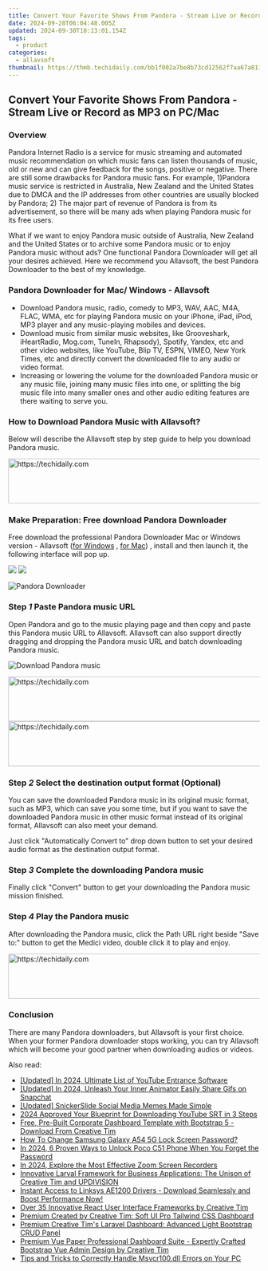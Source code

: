 ```yaml
---
title: Convert Your Favorite Shows From Pandora - Stream Live or Record as MP3 on PC/Mac
date: 2024-09-28T06:04:48.005Z
updated: 2024-09-30T10:13:01.154Z
tags:
  - product
categories:
  - allavsoft
thumbnail: https://thmb.techidaily.com/bb1f002a7be8b73cd12562f7aa67a81110093e83a5e29cc0296d5b97722e8cc9.png
---
```


## Convert Your Favorite Shows From Pandora - Stream Live or Record as MP3 on PC/Mac

### Overview

Pandora Internet Radio is a service for music streaming and automated music recommendation on which music fans can listen thousands of music, old or new and can give feedback for the songs, positive or negative. There are still some drawbacks for Pandora music fans. For example, 1)Pandora music service is restricted in Australia, New Zealand and the United States due to DMCA and the IP addresses from other countries are usually blocked by Pandora; 2) The major part of revenue of Pandora is from its advertisement, so there will be many ads when playing Pandora music for its free users.

What if we want to enjoy Pandora music outside of Australia, New Zealand and the United States or to archive some Pandora music or to enjoy Pandora music without ads? One functional Pandora Downloader will get all your desires achieved. Here we recommend you Allavsoft, the best Pandora Downloader to the best of my knowledge.

### Pandora Downloader for Mac/ Windows - Allavsoft

* Download Pandora music, radio, comedy to MP3, WAV, AAC, M4A, FLAC, WMA, etc for playing Pandora music on your iPhone, iPad, iPod, MP3 player and any music-playing mobiles and devices.
* Download music from similar music websites, like Grooveshark, iHeartRadio, Mog.com, TuneIn, Rhapsody), Spotify, Yandex, etc and other video websites, like YouTube, Blip TV, ESPN, VIMEO, New York Times, etc and directly convert the downloaded file to any audio or video format.
* Increasing or lowering the volume for the downloaded Pandora music or any music file, joining many music files into one, or splitting the big music file into many smaller ones and other audio editing features are there waiting to serve you.

### How to Download Pandora Music with Allavsoft?

Below will describe the Allavsoft step by step guide to help you download Pandora music.

<!-- affiliate ads begin -->
<a href="https://appsumo.8odi.net/c/5597632/2094418/7443" target="_top" id="2094418">
  <img src="//a.impactradius-go.com/display-ad/7443-2094418" border="0" alt="https://techidaily.com" width="728" height="90"/>
</a>
<img height="0" width="0" src="https://appsumo.8odi.net/i/5597632/2094418/7443" style="position:absolute;visibility:hidden;" border="0" />
<!-- affiliate ads end -->

### Make Preparation: Free download Pandora Downloader

Free download the professional Pandora Downloader Mac or Windows version - Allavsoft ([for Windows](https://tools.techidaily.com/allavsoft/products/) , [for Mac](https://tools.techidaily.com/allavsoft/products/)) , install and then launch it, the following interface will pop up.

[![](https://www.allavsoft.com/how-to/../images/how-to/free-download-win.jpg)](https://tools.techidaily.com/allavsoft/products/) [![](https://www.allavsoft.com/how-to/../images/how-to/free-download-mac.jpg)](https://tools.techidaily.com/allavsoft/products/)

![Pandora Downloader](https://www.allavsoft.com/how-to/../images/allavsoft/screen-shot-600.jpg)

### Step _1_ Paste Pandora music URL

Open Pandora and go to the music playing page and then copy and paste this Pandora music URL to Allavsoft. Allavsoft can also support directly dragging and dropping the Pandora music URL and batch downloading Pandora music.

![Download Pandora music](https://www.allavsoft.com/how-to/../images/how-to/download-videos-from-medici.tv/download-medici-tv.jpg)

<!-- affiliate ads begin -->
<a href="https://aligracehair.sjv.io/c/5597632/1938698/19272" target="_top" id="1938698">
  <img src="//a.impactradius-go.com/display-ad/19272-1938698" border="0" alt="https://techidaily.com" width="728" height="90"/>
</a>
<img height="0" width="0" src="https://aligracehair.sjv.io/i/5597632/1938698/19272" style="position:absolute;visibility:hidden;" border="0" />
<!-- affiliate ads end -->

<!-- affiliate ads begin -->
<a href="https://arkmc.pxf.io/c/5597632/352557/5172" target="_top" id="352557">
  <img src="//a.impactradius-go.com/display-ad/5172-352557" border="0" alt="https://techidaily.com" width="720" height="90"/>
</a>
<img height="0" width="0" src="https://arkmc.pxf.io/i/5597632/352557/5172" style="position:absolute;visibility:hidden;" border="0" />
<!-- affiliate ads end -->

### Step _2_ Select the destination output format (Optional)

You can save the downloaded Pandora music in its original music format, such as MP3, which can save you some time, but if you want to save the downloaded Pandora music in other music format instead of its original format, Allavsoft can also meet your demand.

Just click "Automatically Convert to" drop down button to set your desired audio format as the destination output format.

### Step _3_ Complete the downloading Pandora music

Finally click "Convert" button to get your downloading the Pandora music mission finished.

### Step _4_ Play the Pandora music

After downloading the Pandora music, click the Path URL right beside "Save to:" button to get the Medici video, double click it to play and enjoy.

<!-- affiliate ads begin -->
<a href="https://aligracehair.sjv.io/c/5597632/2027181/19272" target="_top" id="2027181">
  <img src="//a.impactradius-go.com/display-ad/19272-2027181" border="0" alt="https://techidaily.com" width="728" height="90"/>
</a>
<img height="0" width="0" src="https://aligracehair.sjv.io/i/5597632/2027181/19272" style="position:absolute;visibility:hidden;" border="0" />
<!-- affiliate ads end -->

### Conclusion

There are many Pandora downloaders, but Allavsoft is your first choice. When your former Pandora downloader stops working, you can try Allavsoft which will become your good partner when downloading audios or videos.

<ins class="adsbygoogle"
     style="display:block"
     data-ad-format="autorelaxed"
     data-ad-client="ca-pub-7571918770474297"
     data-ad-slot="1223367746"></ins>

<ins class="adsbygoogle"
     style="display:block"
     data-ad-client="ca-pub-7571918770474297"
     data-ad-slot="8358498916"
     data-ad-format="auto"
     data-full-width-responsive="true"></ins>

<span class="atpl-alsoreadstyle">Also read:</span>
<div><ul>
<li><a href="https://youtube-data.techidaily.com/ed-in-2024-ultimate-list-of-youtube-entrance-software/"><u>[Updated] In 2024, Ultimate List of YouTube Entrance Software</u></a></li>
<li><a href="https://snapchat-videos.techidaily.com/updated-in-2024-unleash-your-inner-animator-easily-share-gifs-on-snapchat/"><u>[Updated] In 2024, Unleash Your Inner Animator Easily Share Gifs on Snapchat</u></a></li>
<li><a href="https://fox-http.techidaily.com/updated-snickerslide-social-media-memes-made-simple/"><u>[Updated] SnickerSlide Social Media Memes Made Simple</u></a></li>
<li><a href="https://fox-access.techidaily.com/2024-approved-your-blueprint-for-downloading-youtube-srt-in-3-steps/"><u>2024 Approved Your Blueprint for Downloading YouTube SRT in 3 Steps</u></a></li>
<li><a href="https://fox-metric.techidaily.com/free-pre-built-corporate-dashboard-template-with-bootstrap-5-download-from-creative-tim/"><u>Free, Pre-Built Corporate Dashboard Template with Bootstrap 5 - Download From Creative Tim</u></a></li>
<li><a href="https://android-unlock.techidaily.com/how-to-change-samsung-galaxy-a54-5g-lock-screen-password-by-drfone-android/"><u>How To Change Samsung Galaxy A54 5G Lock Screen Password?</u></a></li>
<li><a href="https://easy-unlock-android.techidaily.com/in-2024-6-proven-ways-to-unlock-poco-c51-phone-when-you-forget-the-password-by-drfone-android/"><u>In 2024, 6 Proven Ways to Unlock Poco C51 Phone When You Forget the Password</u></a></li>
<li><a href="https://on-screen-recording.techidaily.com/in-2024-explore-the-most-effective-zoom-screen-recorders/"><u>In 2024, Explore the Most Effective Zoom Screen Recorders</u></a></li>
<li><a href="https://fox-metric.techidaily.com/innovative-larval-framework-for-business-applications-the-unison-of-creative-tim-and-updivision/"><u>Innovative Larval Framework for Business Applications: The Unison of Creative Tim and UPDIVISION</u></a></li>
<li><a href="https://driver-download.techidaily.com/1722974473880-instant-access-to-linksys-ae1200-drivers-download-seamlessly-and-boost-performance-now/"><u>Instant Access to Linksys AE1200 Drivers - Download Seamlessly and Boost Performance Now!</u></a></li>
<li><a href="https://fox-metric.techidaily.com/over-35-innovative-react-user-interface-frameworks-by-creative-tim/"><u>Over 35 Innovative React User Interface Frameworks by Creative Tim</u></a></li>
<li><a href="https://fox-metric.techidaily.com/premium-created-by-creative-tim-soft-ui-pro-tailwind-css-dashboard/"><u>Premium Created by Creative Tim: Soft UI Pro Tailwind CSS Dashboard</u></a></li>
<li><a href="https://fox-metric.techidaily.com/premium-creative-tims-laravel-dashboard-advanced-light-bootstrap-crud-panel/"><u>Premium Creative Tim's Laravel Dashboard: Advanced Light Bootstrap CRUD Panel</u></a></li>
<li><a href="https://fox-metric.techidaily.com/premium-vue-paper-professional-dashboard-suite-expertly-crafted-bootstrap-vue-admin-design-by-creative-tim/"><u>Premium Vue Paper Professional Dashboard Suite - Expertly Crafted Bootstrap Vue Admin Design by Creative Tim</u></a></li>
<li><a href="https://tech-renaissance.techidaily.com/tips-and-tricks-to-correctly-handle-msvcr100dll-errors-on-your-pc/"><u>Tips and Tricks to Correctly Handle Msvcr100.dll Errors on Your PC</u></a></li>
</ul></div>

